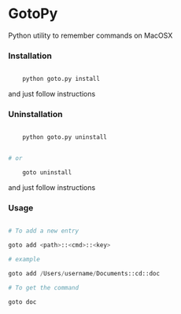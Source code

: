 GotoPy
======

Python utility to remember commands on MacOSX

### Installation
```python

	python goto.py install

```
and just follow instructions

### Uninstallation
```python

	python goto.py uninstall


# or

	goto uninstall

```
and just follow instructions

### Usage

```python

# To add a new entry

goto add <path>::<cmd>::<key>

# example

goto add /Users/username/Documents::cd::doc

# To get the command

goto doc


```
